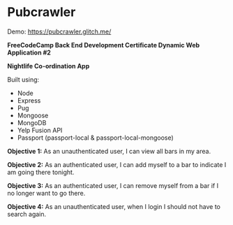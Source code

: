 # Pubcrawler

Demo: https://pubcrawler.glitch.me/

**FreeCodeCamp Back End Development Certificate
Dynamic Web Application #2**

**Nightlife Co-ordination App**

Built using:
  * Node
  * Express
  * Pug
  * Mongoose
  * MongoDB
  * Yelp Fusion API
  * Passport (passport-local & passport-local-mongoose)
  
**Objective 1:** As an unauthenticated user, I can view all bars in my area.

**Objective 2:** As an authenticated user, I can add myself to a bar to indicate I am going there tonight.

**Objective 3:** As an authenticated user, I can remove myself from a bar if I no longer want to go there.

**Objective 4:** As an unauthenticated user, when I login I should not have to search again.
